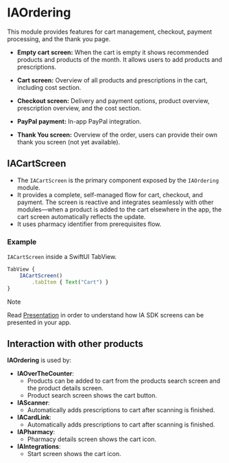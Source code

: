 # IAOrdering

This module provides features for cart management, checkout, payment processing, and the thank you page.

* **Empty cart screen:** When the cart is empty it shows recommended products and products of the month. It allows users to add products and prescriptions.
    
* **Cart screen:** Overview of all products and prescriptions in the cart, including cost section.
    
* **Checkout screen:** Delivery and payment options, product overview, prescription overview, and the cost section.
    
* **PayPal payment:** In-app PayPal integration.
    
* **Thank You screen:** Overview of the order, users can provide their own thank you screen (not yet available).
    

## IACartScreen

* The `IACartScreen` is the primary component exposed by the `IAOrdering` module. 
* It provides a complete, self-managed flow for cart, checkout, and payment. The screen is reactive and integrates seamlessly with other modules—when a product is added to the cart elsewhere in the app, the cart screen automatically reflects the update.
* It uses pharmacy identifier from prerequisites flow.
  

### Example

`IACartScreen` inside a SwiftUI TabView.

```javascript
TabView {   
    IACartScreen()
        .tabItem { Text("Cart") }
}

```

> [!NOTE]
> Read [Presentation](./Presentation.md) in order to understand how IA SDK screens can be presented in your app.  

## Interaction with other products

**IAOrdering** is used by:
* **IAOverTheCounter**: 
  * Products can be added to cart from the products search screen and the product details screen. 
  * Product search screen shows the cart button.
* **IAScanner**: 
  * Automatically adds prescriptions to cart after scanning is finished.
* **IACardLink**: 
  * Automatically adds prescriptions to cart after scanning is finished.
* **IAPharmacy**: 
  * Pharmacy details screen shows the cart icon.
* **IAIntegrations**:
  * Start screen shows the cart icon.

  
